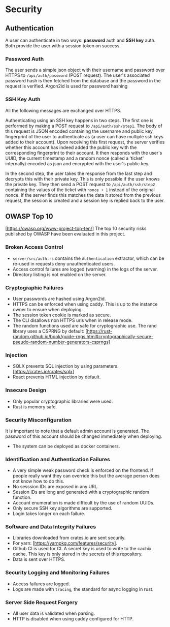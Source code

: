 # Security

## Authentication

A user can authenticate in two ways: **password** auth and **SSH key** auth.
Both provide the user with a session token on success.

### Password Auth

The user sends a simple json object with their username and password over HTTPS to
`/api/auth/password` (POST request).
The user's associated password hash is then fetched from the database and the password in the
request is verified.
Argon2id is used for password hashing

### SSH Key Auth

All the following messages are exchanged over HTTPS.

Authenticating using an SSH key happens in two steps.
The first one is performed by making a POST request to `/api/auth/ssh/step1`.
The body of this request is JSON encoded containing the username and public key fingerprint of the
user to authenticate as (a user can have multiple ssh keys added to their account).
Upon receiving this first request, the server verifies whether this account has indeed added the
public key with the corresponding fingerprint to their account.
It then responds with the user's UUID, the current timestamp and a random nonce (called a 'ticket'
internally)
encoded as json and encrypted with the user's public key.

In the second step, the user takes the response from the last step and decrypts this with their
private key. This is only possible if the user knows the private key. They then send a POST request
to `/api/auth/ssh/step2` containing the values of the ticket with `nonce + 1` instead of the
original nonce. If the server finds this matches the data it stored from the previous request, the
session is created and a session key is replied back to the user.

## OWASP Top 10

[https://owasp.org/www-project-top-ten/]
The top 10 security risks published by OWASP have been evaluated in this project.

### Broken Access Control

- `server/src/auth.rs` contains the `Authentication` extractor, which can be re-used in requests deny
  unauthenticated users.
- Access control failures are logged (warning) in the logs of the server.
- Directory listing is not enabled on the server.

### Cryptographic Failures

- User passwords are hashed using Argon2id.
- HTTPS can be enforced when using caddy. This is up to the instance owner to ensure when deploying.
- The session token cookie is marked as secure.
- The CLI disallows non HTTPS urls when in release mode.
- The random functions used are safe for cryptographic use.
  The rand library uses a CSPRNG by default:
  [https://rust-random.github.io/book/guide-rngs.html#cryptographically-secure-pseudo-random-number-generators-csprngs]

### Injection

- SQLX prevents SQL injection by using parameters.
  [https://crates.io/crates/sqlx]
- React prevents HTML injection by default.

### Insecure Design

- Only popular cryptographic libraries were used.
- Rust is memory safe.

### Security Misconfiguration

It is important to note that a default admin account is generated.
The password of this account should be changed immediately when deploying.

- The system can be deployed as docker containers.

### Identification and Authentication Failures

- A very simple weak password check is enforced on the frontend.
  If people really want they can override this but the average person does not know how to do this.
- No sesssion IDs are exposed in any URL.
- Session IDs are long and generated with a cryptographic random function.
- Account enumeration is made difficult by the use of random UUIDs.
- Only secure SSH key algorithms are supported.
- Login takes longer on each failure.

### Software and Data Integrity Failures

- Libraries downloaded from crates.io are sent securily.
- For yarn: [https://yarnpkg.com/features/security].
- Github CI is used for CI.
  A secret key is used to write to the cachix cache.
  This key is only stored in the secrets of this repository.
- Data is sent over HTTPS.

### Security Logging and Monitoring Failures

- Access failures are logged.
- Logs are made with `tracing`, the standard for async logging in rust.

### Server Side Request Forgery

- All user data is validated when parsing.
- HTTP is disabled when using caddy configured for HTTP.
